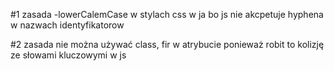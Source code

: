 #1 zasada
-lowerCalemCase w stylach css w ja bo js nie akcpetuje hyphena w nazwach identyfikatorow

#2 zasada
nie można używać class, fir w atrybucie ponieważ robit to kolizję ze słowami kluczowymi w js